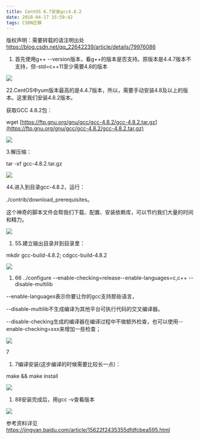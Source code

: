 ```yaml
---
title: CentOS 6.7安装gcc4.8.2
date: 2018-04-17 15:59:42
tags: CSDN迁移
---
```

 版权声明：需要转载的请注明出处 https://blog.csdn.net/qq_22642239/article/details/79976086   
   1. 首先使用g++ --version版本，看g++的版本是否支持。原版本是4.4.7版本不支持，但-std=c++11至少需要4.8的版本

![](https://img-blog.csdn.net/20180417155440903)  


22.CentOS中yum版本最高的是4.4.7版本，所以，需要手动安装4.8及以上的版本。这里我们安装4.8.2版本。

获取GCC 4.8.2包：

wget [https://ftp.gnu.org/gnu/gcc/gcc-4.8.2/gcc-4.8.2.tar.gz](https://ftp.gnu.org/gnu/gcc/gcc-4.8.2/gcc-4.8.2.tar.gz)

![](https://img-blog.csdn.net/20180417155514824)  


3.解压缩：

tar -xf gcc-4.8.2.tar.gz

![](https://img-blog.csdn.net/20180417155534598)  


44.进入到目录gcc-4.8.2，运行：

./contrib/download_prerequisites。

这个神奇的脚本文件会帮我们下载、配置、安装依赖库，可以节约我们大量的时间和精力。

![](https://img-blog.csdn.net/2018041715554592)


  1. 55.建立输出目录并到目录里：

mkdir gcc-build-4.8.2; cdgcc-build-4.8.2

![](https://img-blog.csdn.net/20180417155608546)  



  1. 66 ../configure --enable-checking=release--enable-languages=c,c++ --disable-multilib

--enable-languages表示你要让你的gcc支持那些语言，

--disable-multilib不生成编译为其他平台可执行代码的交叉编译器。

--disable-checking生成的编译器在编译过程中不做额外检查，也可以使用--enable-checking=xxx来增加一些检查；

![](https://img-blog.csdn.net/2018041715565834)  


7


  1. 7编译安装(这步编译的时候需要比较长一点)：

make && make install

![](https://img-blog.csdn.net/20180417155714813)  





  1. 88安装完成后，用gcc -v查看版本

![](https://img-blog.csdn.net/20180417155726956)  




参考资料详见 https://jingyan.baidu.com/article/15622f2435355dfdfcbea595.html

   
 